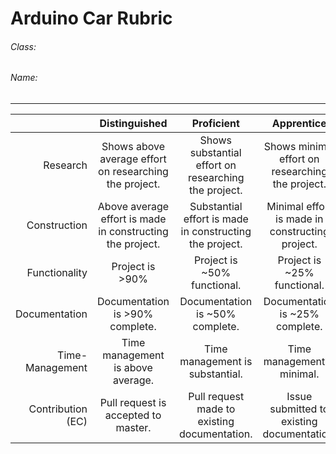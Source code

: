 # Arduino Car Rubric
###### Class:
###### Name:
---

|                   |                       Distinguished                       |                        Proficient                       |                    Apprentice                    |                         Novice                        |
|------------------:|:---------------------------------------------------------:|:-------------------------------------------------------:|:------------------------------------------------:|:-----------------------------------------------------:|
|          Research | Shows above average effort on researching the project.    | Shows substantial effort on researching the project.    | Shows minimal effort on researching the project. | Shows little to no effort on researching the project. |
|      Construction | Above average effort is made in constructing the project. | Substantial effort is made in constructing the project. | Minimal effort is made in constructing project.  | Project is not constructed.                            |
|     Functionality | Project is >90%                                           | Project is ~50% functional.                             | Project is ~25% functional.                      | Project does not function.                            |
|     Documentation | Documentation is >90% complete.                           | Documentation is ~50% complete.                         | Documentation is ~25% complete.                  | No documentation.                                      |
|   Time-Management | Time management is above average.                         | Time management is substantial.                         | Time management is minimal.                      | Time management is poor or non-existent.              |
| Contribution (EC) | Pull request is accepted to master.                       | Pull request made to existing documentation.            | Issue submitted to existing documentation.       | No contribution to existing documentation.            |
